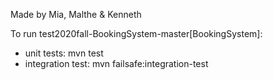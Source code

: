 Made by Mia, Malthe & Kenneth

To run test2020fall-BookingSystem-master[BookingSystem]:
- unit tests: mvn test
- integration test: mvn failsafe:integration-test